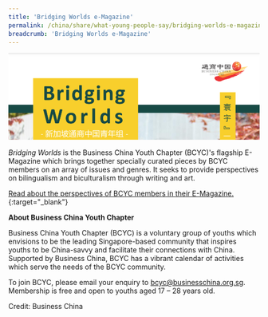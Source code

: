 ```yaml
---
title: 'Bridging Worlds e-Magazine'
permalink: /china/share/what-young-people-say/bridging-worlds-e-magazine
breadcrumb: 'Bridging Worlds e-Magazine'
---
```



<img src="\images\china-youngpeople\bridging-worlds-banner.png" style="width:800px;" />

*Bridging Worlds* is the Business China Youth Chapter (BCYC)'s flagship E-Magazine which brings together specially curated pieces by BCYC members on an array of issues and genres. It seeks to provide perspectives on bilingualism and biculturalism through writing and art.

[Read about the perspectives of BCYC members in their E-Magazine.](https://www.businesschina.org.sg/en/youth-speak-article/?slug=bridging-worlds-february-2021/){:target="_blank"}

**About Business China Youth Chapter**

Business China Youth Chapter (BCYC) is a voluntary group of youths which envisions to be the leading Singapore-based community that inspires youths to be China-savvy and facilitate their connections with China. Supported by Business China, BCYC has a vibrant calendar of activities which serve the needs of the BCYC community.

To join BCYC, please email your enquiry to [bcyc@businesschina.org.sg](mailto:bcyc@businesschina.org.sg). Membership is free and open to youths aged 17 – 28 years old.

Credit: Business China